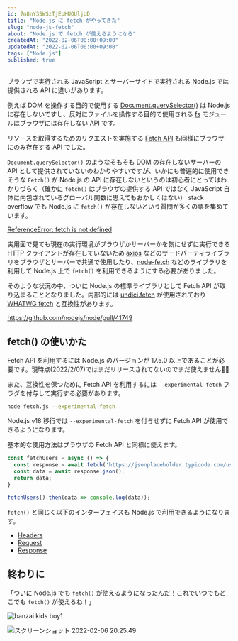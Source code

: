```yaml
---
id: 7n8nY3SWSzTjEpHUOUljUD
title: "Node.js に fetch がやってきた"
slug: "node-js-fetch"
about: "Node.js で fetch が使えるようになる"
createdAt: "2022-02-06T00:00+09:00"
updatedAt: "2022-02-06T00:00+09:00"
tags: ["Node.js"]
published: true
---
```

ブラウザで実行される JavaScript とサーバーサイドで実行される Node.js では提供される API に違いがあります。

例えば DOM を操作する目的で使用する [Document.querySelector()](https://developer.mozilla.org/ja/docs/Web/API/Document/querySelector) は Node.js に存在しないですし、反対にファイルを操作する目的で使用される [fs](https://nodejs.org/api/fs.html) モジュールはブラウザには存在しない API です。

リソースを取得するためのリクエストを実施する [Fetch API](https://developer.mozilla.org/ja/docs/Web/API/Fetch_API) も同様にブラウザにのみ存在する API でした。

`Document.querySelector()` のようなそもそも DOM の存在しないサーバーの API として提供されていないのわかりやすいですが、いかにも普遍的に使用できそうな `Fetch()` が Node.js の API に存在しないというのは初心者にとってはわかりづらく（確かに `fetch()` はブラウザの提供する API ではなく JavaScript 自体に内包されているグローバル関数に思えてもおかしくはない） stack overflow でも Node.js に `fetch()` が存在しないという質問が多くの票を集めています。

[ReferenceError: fetch is not defined](https://stackoverflow.com/questions/48433783/referenceerror-fetch-is-not-defined)

実用面で見ても現在の実行環境がブラウザかサーバーかを気にせずに実行できる HTTP クライアントが存在していないため [axios](https://github.com/axios/axios) などのサードパーティライブラリをブラウザとサーバーで共通で使用したり、[node-fetch](https://github.com/node-fetch/node-fetch) などのライブラリを利用して Node.js 上で `fetch()` を利用できるようにする必要がありました。

そのような状況の中、ついに Node.js の標準ライブラリとして Fetch API が取り込まることとなりました。内部的には [undici.fetch](https://github.com/nodejs/undici) が使用されており [WHATWG fetch](https://github.com/whatwg/fetch) と互換性があります。

https://github.com/nodejs/node/pull/41749

## fetch() の使いかた

Fetch API を利用するには Node.js のバージョンが 17.5.0 以上であることが必要です。現時点(2022/2/07)ではまだリリースされてないのでまだ使えません🤷‍♂️

また、互換性を保つために Fetch API を利用するには `--experimental-fetch` フラグを付与して実行する必要があります。

```sh
node fetch.js --experimental-fetch
```

Node.js v18 移行では `--experimental-fetch` を付与せずに Fetch API が使用できるようになります。

基本的な使用方法はブラウザの Fetch API と同様に使えます。

```js
const fetchUsers = async () => {
  const response = await fetch('https://jsonplaceholder.typicode.com/users');
  const data = await response.json();
  return data;
}

fetchUsers().then(data => console.log(data));
```

`fetch()` と同じく以下のインターフェイスも Node.js で利用できるようになります。

- [Headers](https://developer.mozilla.org/en-US/docs/Web/API/Headers)
- [Request](https://developer.mozilla.org/en-US/docs/Web/API/Request)
- [Response](https://developer.mozilla.org/en-US/docs/Web/API/Response)

## 終わりに

「ついに Node.js でも `fetch()` が使えるようになったんだ！これでいつでもどこでも `fetch()` が使えるね！」

![banzai kids boy1](//images.ctfassets.net/in6v9lxmm5c8/2ifFc8N2HSP36VufbatYOP/cbebe58495ce8a3ea2fb947f2623a3e5/banzai_kids_boy1.png)

![スクリーンショット 2022-02-06 20.25.49](//images.ctfassets.net/in6v9lxmm5c8/2qAMo4phbaNmmC5cglWY0l/88a4bea57cc0427ed3afbd3e453d6fcc/____________________________2022-02-06_20.25.49.png)
